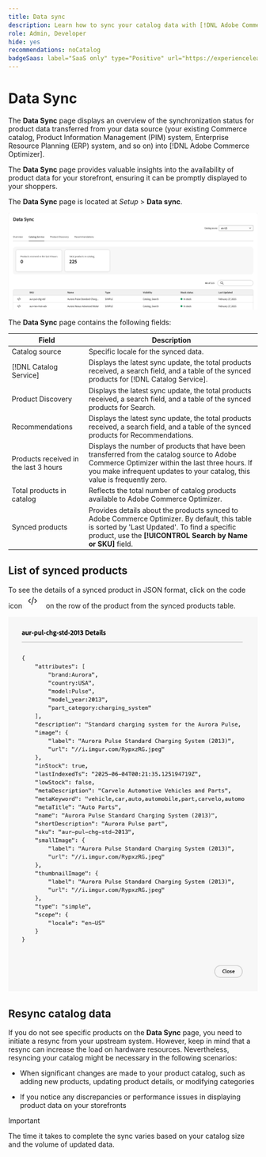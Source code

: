 ```yaml
---
title: Data sync
description: Learn how to sync your catalog data with [!DNL Adobe Commerce Optimizer].
role: Admin, Developer
hide: yes
recommendations: noCatalog
badgeSaas: label="SaaS only" type="Positive" url="https://experienceleague.adobe.com/en/docs/commerce/user-guides/product-solutions" tooltip="Applies to Adobe Commerce as a Cloud Service and Adobe Commerce Optimizer projects only (Adobe-managed SaaS infrastructure)."
---
```

# Data Sync

The **Data Sync** page displays an overview of the synchronization status for product data transferred from your data source (your existing Commerce catalog, Product Information Management (PIM) system, Enterprise Resource Planning (ERP) system, and so on) into [!DNL Adobe Commerce Optimizer].

The **Data Sync** page provides valuable insights into the availability of product data for your storefront, ensuring it can be promptly displayed to your shoppers.

The **Data Sync** page is located at *Setup* > **Data sync**.

![Data Sync](../assets/data-sync.png)

The **Data Sync** page contains the following fields:

|Field|Description|
|--- |--- |
| Catalog source | Specific locale for the synced data.|
|[!DNL Catalog Service]|Displays the latest sync update, the total products received, a search field, and a table of the synced products for [!DNL Catalog Service].|
|Product Discovery|Displays the latest sync update, the total products received, a search field, and a table of the synced products for Search.|
|Recommendations|Displays the latest sync update, the total products received, a search field, and a table of the synced products for Recommendations.|
|Products received in the last 3 hours|Displays the number of products that have been transferred from the catalog source to Adobe Commerce Optimizer within the last three hours. If you make infrequent updates to your catalog, this value is frequently zero.|
|Total products in catalog|Reflects the total number of catalog products available to Adobe Commerce Optimizer.|
|Synced products|Provides details about the products synced to Adobe Commerce Optimizer. By default, this table is sorted by 'Last Updated'. To find a specific product, use the **[!UICONTROL Search by Name or SKU]** field.|

## List of synced products

To see the details of a synced product in JSON format, click on the code icon ![Code link](../assets/data-sync-details.png) on the row of the product from the synced products table.

![Syncd Product Details](../assets/synced-products.png)

## Resync catalog data

If you do not see specific products on the **Data Sync** page, you need to initiate a resync from your upstream system. However, keep in mind that a resync can increase the load on hardware resources. Nevertheless, resyncing your catalog might be necessary in the following scenarios:

- When significant changes are made to your product catalog, such as adding new products, updating product details, or modifying categories

- If you notice any discrepancies or performance issues in displaying product data on your storefronts

>[!IMPORTANT]
>
>The time it takes to complete the sync varies based on your catalog size and the volume of updated data.
